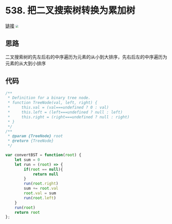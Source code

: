 # 538. 把二叉搜索树转换为累加树
[链接](https://leetcode-cn.com/problems/convert-bst-to-greater-tree/)
<img src="https://tva1.sinaimg.cn/large/008i3skNly1gwrtll8ebgj30xi0tqtay.jpg" style="zoom:50%;" />

## 思路
二叉搜索树的先左后右的中序遍历为元素的从小到大排序，先右后左的中序遍历为元素的从大到小排序

## 代码
```javascript
/**
 * Definition for a binary tree node.
 * function TreeNode(val, left, right) {
 *     this.val = (val===undefined ? 0 : val)
 *     this.left = (left===undefined ? null : left)
 *     this.right = (right===undefined ? null : right)
 * }
 */
/**
 * @param {TreeNode} root
 * @return {TreeNode}
 */

var convertBST = function(root) {
    let sum = 0
    let run = (root) => {
        if(root == null){
            return null
        }
        run(root.right)
        sum += root.val
        root.val = sum
        run(root.left)
    }
    run(root)
    return root
};
```